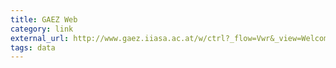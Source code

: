```yaml
---
title: GAEZ Web
category: link
external_url: http://www.gaez.iiasa.ac.at/w/ctrl?_flow=Vwr&_view=Welcome&idAS=0&idFS=0&fieldmain=main_&idPS=0
tags: data
---
```

